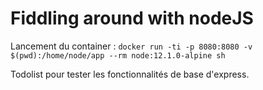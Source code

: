 # Fiddling around with nodeJS

Lancement du container :
```docker run -ti -p 8080:8080 -v $(pwd):/home/node/app --rm node:12.1.0-alpine sh```

Todolist pour tester les fonctionnalités de base d'express.
